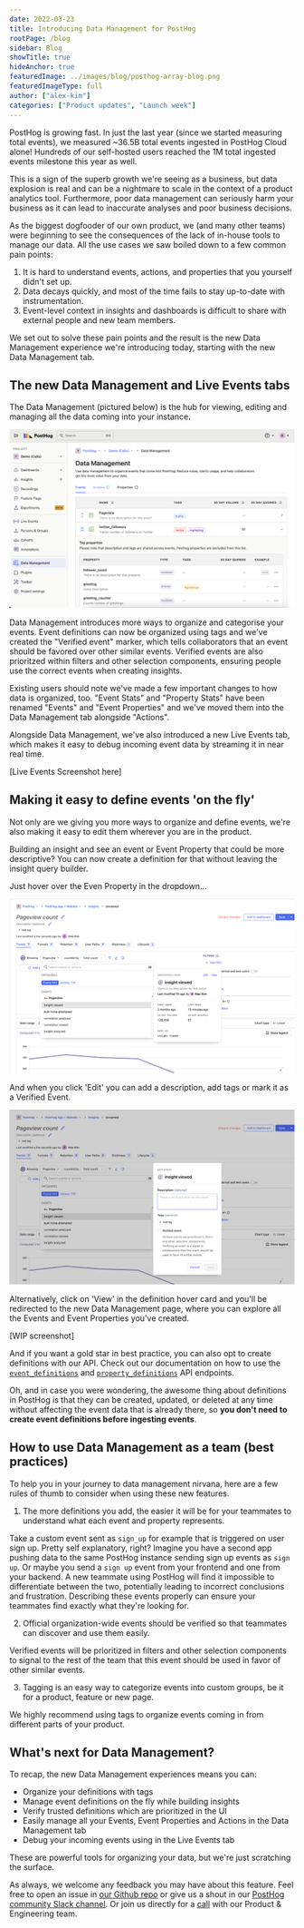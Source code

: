 ```yaml
---
date: 2022-03-23
title: Introducing Data Management for PostHog
rootPage: /blog
sidebar: Blog
showTitle: true
hideAnchor: true
featuredImage: ../images/blog/posthog-array-blog.png
featuredImageType: full
author: ["alex-kim"]
categories: ["Product updates", "Launch week"]
---
```


PostHog is growing fast. In just the last year (since we started measuring total events), we measured ~36.5B total events ingested in PostHog Cloud alone! Hundreds of our self-hosted users reached the 1M total ingested events milestone this year as well.

This is a sign of the superb growth we're seeing as a business, but data explosion is real and can be a nightmare to scale in the context of a product analytics tool. Furthermore, poor data management can seriously harm your business as it can lead to inaccurate analyses and poor business decisions.

As the biggest dogfooder of our own product, we (and many other teams) were beginning to see the consequences of the lack of in-house tools to manage our data. All the use cases we saw boiled down to a few common pain points:

1. It is hard to understand events, actions, and properties that you yourself didn't set up.
2. Data decays quickly, and most of the time fails to stay up-to-date with instrumentation.
3. Event-level context in insights and dashboards is difficult to share with external people and new team members.

We set out to solve these pain points and the result is the new Data Management experience we're introducing today, starting with the new Data Management tab.

## The new Data Management and Live Events tabs

The Data Management (pictured below) is the hub for viewing, editing and managing all the data coming into your instance. 

![PostHog - data management tab](../images/blog/data-management-feature/data_management_tab.png)

Data Management introduces more ways to organize and categorise your events. Event definitions can now be organized using tags and we've created the "Verified event" marker, which tells collaborators that an event should be favored over other similar events. Verified events are also prioritzed within filters and other selection components, ensuring people use the correct events when creating insights.

Existing users should note we've made a few important changes to how data is organized, too. "Event Stats" and "Property Stats" have been renamed "Events" and "Event Properties" and we've moved them into the Data Management tab alongside "Actions".

Alongside Data Management, we've also introduced a new Live Events tab, which makes it easy to debug incoming event data by streaming it in near real time.

[Live Events Screenshot here]

## Making it easy to define events 'on the fly'

Not only are we giving you more ways to organize and define events, we're also making it easy to edit them wherever you are in the product.

Building an insight and see an event or Event Property that could be more descriptive? You can now create a definition for that without leaving the insight query builder.

Just hover over the Even Property in the dropdown...

![PostHog - read definition hover card](../images/blog/data-management-feature/read_definition_card.png)

And when you click 'Edit' you can add a description, add tags or mark it as a Verified Event.

![PostHog - write definition hover card](../images/blog/data-management-feature/write_definition_card.png)

Alternatively, click on 'View' in the definition hover card and you'll be redirected to the new Data Management page, where you can explore all the Events and Event Properties you've created.

[WIP screenshot]

And if you want a gold star in best practice, you can also opt to create definitions with our API. Check out our documentation on how to use the [`event_definitions`](/docs/api/event-definitions) and [`property_definitions`](/docs/api/property-definitions) API endpoints.

Oh, and in case you were wondering, the awesome thing about definitions in PostHog is that they can be created, updated, or deleted at any time without affecting the event data that is already there, so **you don't need to create event definitions before ingesting events**. 

## How to use Data Management as a team (best practices)

To help you in your journey to data management nirvana, here are a few rules of thumb to consider when using these new features.

1. The more definitions you add, the easier it will be for your teammates to understand what each event and property represents.

Take a custom event sent as `sign_up` for example that is triggered on user sign up. Pretty self explanatory, right? Imagine you have a second app pushing data to the same PostHog instance sending sign up events as `sign up`. Or maybe you send a `sign up` event from your frontend and one from your backend. A new teammate using PostHog will find it impossible to differentiate between the two, potentially leading to incorrect conclusions and frustration. Describing these events properly can ensure your teammates find exactly what they're looking for.

2. Official organization-wide events should be verified so that teammates can discover and use them easily. 

Verified events will be prioritized in filters and other selection components to signal to the rest of the team that this event should be used in favor of other similar events.

3. Tagging is an easy way to categorize events into custom groups, be it for a product, feature or new page. 

We highly recommend using tags to organize events coming in from different parts of your product. 

## What's next for Data Management?

To recap, the new Data Management experiences means you can:

- Organize your definitions with tags
- Manage event definitions on the fly while building insights
- Verify trusted definitions which are prioritized in the UI
- Easily manage all your Events, Event Properties and Actions in the Data Management tab
- Debug your incoming events using in the Live Events tab

These are powerful tools for organizing your data, but we're just scratching the surface. 

As always, we welcome any feedback you may have about this feature. Feel free to open an issue in [our Github repo](https://github.com/PostHog/posthog) or give us a shout in our [PostHog community Slack channel](/slack). Or join us directly for a [call](https://calendly.com/posthog-feedback) with our Product & Engineering team.